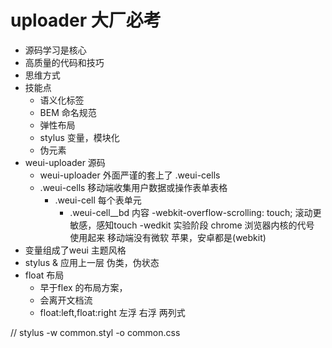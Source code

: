 # uploader 大厂必考
 - 源码学习是核心
 - 高质量的代码和技巧
 - 思维方式
- 技能点
  - 语义化标签
  - BEM 命名规范
  - 弹性布局
  - stylus 变量，模块化
  - 伪元素
- weui-uploader 源码
  - weui-uploader 外面严谨的套上了 .weui-cells
  - .weui-cells 移动端收集用户数据或操作表单表格
    - .weui-cell 每个表单元
      - .weui-cell__bd 内容 
-webkit-overflow-scrolling: touch;
  滚动更敏感，感知touch
  -wedkit  实验阶段
    chrome 浏览器内核的代号  使用起来
    移动端没有微软  苹果，安卓都是(webkit)
- 变量组成了weui 主题风格
- stylus & 应用上一层 伪类，伪状态
- float 布局
  - 早于flex 的布局方案，
  - 会离开文档流
  - float:left,float:right 左浮 右浮 两列式









// stylus -w common.styl -o common.css